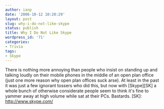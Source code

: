 ```yaml
---
author: ianp
date: '2006-10-12 10:20:29'
layout: post
slug: why-i-do-not-like-skype
status: publish
title: Why I Do Not Like Skype
wordpress_id: '71'
categories:
- Trivia
tags:
- Skype
---
```


There is nothing more annoying than people who insist on standing up and
talking loudly on their mobile phones in the middle of an open plan
office (just one more reason why open plan offices suck arse). At least
in the past it was just a few ignorant tossers who did this, but now
with [Skype][SK] a whole bunch of otherwise considerate people seem to
think it's fine to yammer away at high volume while sat at their PCs.
Bastards. [SK]: http://www.skype.com/
